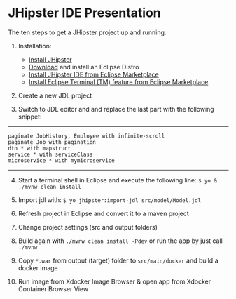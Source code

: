 JHipster IDE Presentation
=========================

The ten steps to get a JHipster project up and running:

1. Installation:
	- [Install JHipster](https://jhipster.github.io/installation/)
	- [Download](http://www.eclipse.org/downloads/) and install an Eclipse Distro
	- [Install JHipster IDE from Eclipse Marketplace](https://marketplace.eclipse.org/content/jhipster-ide)
	- [Install Eclipse Terminal (TM) feature from Eclipse Marketplace](https://marketplace.eclipse.org/content/tm-terminal)
	
2. Create a new JDL project 

3. Switch to JDL editor and and replace the last part with the following snippet:
---
	paginate JobHistory, Employee with infinite-scroll
	paginate Job with pagination
	dto * with mapstruct
	service * with serviceClass
	microservice * with mymicroservice
---
	
4. Start a terminal shell in Eclipse and execute the following line:
	`$ yo & ./mvnw clean install`
	
5. Import jdl with:
	`$ yo jhipster:import-jdl src/model/Model.jdl`

6. Refresh project in Eclipse and convert it to a maven project

7. Change project settings (src and output folders)

8. Build again with `./mvnw clean install -Pdev` or run the app by just call `./mvnw`

9. Copy `*.war` from output (target) folder to `src/main/docker` and build a docker image

10. Run image from Xdocker Image Browser & open app from Xdocker Container Browser View
